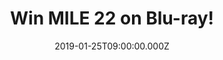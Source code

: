 ---
campaign-uuid: "c-afdf24b6-4972-4e55-bd4a-997f05277598"
type: "Preview"
category: "Entertainment"
date: "2019-01-25T09:00:00.000Z"
end-date: "2019-02-25T23:59:00.000Z"
disable-form: false
is_promoted: false
has_entry_page: true
title: "Win MILE 22 on Blu-ray!"
competition-description: "<p>Calling all Mark Wahlberg and John Malkovich fans! We\
  \ have a copy of  the amazing thriller MILE 22 up for grabs!</p>\r\n<p>Out on Blu-ray™\
  \ & DVD on January 28,\_MILE 22 stars Mark Wahlberg as James Silva,\_an elite CIA\
  \ operative who is aided by a top-secret tactical command unit as they are tasked\
  \ with smuggling a mysterious police officer carrying highly classified information\
  \ out of South East Asia…</p>\r\n<p>Want to know what’s next? Click below for a\
  \ chance to win!</p>"
hero-header: "Win MILE 22 on Blu-ray!"
terms-confirmation: "N/A"
banner-img: "https://assets.expresslyapp.com/asset-7879935f-b34d-4d9c-8ea7-93d8f24d0b5b.jpg"
logo-left-href: "aaa.nme.com"
logo-left-image: "https://assets.expresslyapp.com/asset-fa07dd55-6f59-4ee2-b734-467e67bafaa7.jpg"
logo-left-title: "NME AAA"
bg-image-hero: "https://assets.expresslyapp.com/asset-c1c3bdd4-0ad9-4066-82fb-ad646dfb6077.jpg"
bg-image-first: "https://assets.expresslyapp.com/asset-9e09f3ec-c9ac-4719-b4bc-154d38bb4403.jpg"
bg-image-second: "https://assets.expresslyapp.com/asset-037592db-54ad-4597-bdbc-01391972bd9b.jpg"
section1-content: "\_<p>In a visceral modern thriller from the director of Lone Survivor,\
  \ Mark Wahlberg stars as James Silva, an operative of the CIA's most highly-prized\
  \ and least-understood unit. Aided by a top-secret tactical command team, Silva\
  \ must retrieve and transport an asset who holds life-threatening information to\
  \ MILE 22 for extraction before the enemy closes in.</p>\r\n<p>On this 22 mile mission,\
  \ the team soon realise they’re not just against the clock, but against the city’\
  s gangs, police and military too, who are dead set on reclaiming the renegade officer\
  \ and the information he carries.</p>"
section2-content: "<p>This Blu-ray has it all, including: Modern Combat, Behind-the-Scenes\
  \ Stunts, Trailers… and many more features for you to get stuck into! A totally\
  \ MUST for you!</p>\r\n<p>Enter the form below for a chance to win MILE 22 on Blu-ray\
  \ and get your weekend sorted now!</p>"
entry-title: "Win MILE 22 on Blu-ray!"
entry-content: "Enter the draw to win MILE 22 on Blu-ray\r\n by completing the form\
  \ below before 23:59 on 25th of February 2019."
has-winner: false
prize-description: "MILE 22 on Blu-ray."
special-conditions: "Multiple entries are allowed up to one every day"
country-restrictions:
- "GB"
---